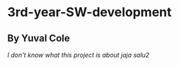 # 3rd-year-SW-development
## By **Yuval Cole**
_I don't know what this project is about jaja salu2_

